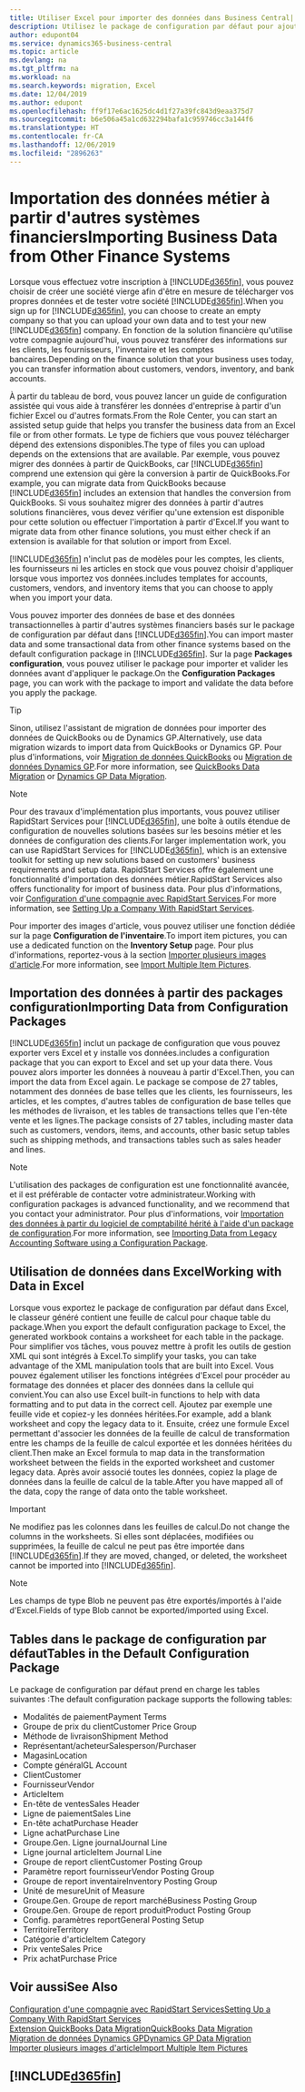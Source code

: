 ```yaml
---
title: Utiliser Excel pour importer des données dans Business Central| Microsoft Docs
description: Utilisez le package de configuration par défaut pour ajouter des données client dans Excel et les importer ensuite dans Business Central.
author: edupont04
ms.service: dynamics365-business-central
ms.topic: article
ms.devlang: na
ms.tgt_pltfrm: na
ms.workload: na
ms.search.keywords: migration, Excel
ms.date: 12/04/2019
ms.author: edupont
ms.openlocfilehash: ff9f17e6ac1625dc4d1f27a39fc843d9eaa375d7
ms.sourcegitcommit: b6e506a45a1cd632294bafa1c959746cc3a144f6
ms.translationtype: HT
ms.contentlocale: fr-CA
ms.lasthandoff: 12/06/2019
ms.locfileid: "2896263"
---
```

# <a name="importing-business-data-from-other-finance-systems"></a><span data-ttu-id="d363a-103">Importation des données métier à partir d'autres systèmes financiers</span><span class="sxs-lookup"><span data-stu-id="d363a-103">Importing Business Data from Other Finance Systems</span></span>
<span data-ttu-id="d363a-104">Lorsque vous effectuez votre inscription à [!INCLUDE[d365fin](includes/d365fin_md.md)], vous pouvez choisir de créer une société vierge afin d'être en mesure de télécharger vos propres données et de tester votre société [!INCLUDE[d365fin](includes/d365fin_md.md)].</span><span class="sxs-lookup"><span data-stu-id="d363a-104">When you sign up for [!INCLUDE[d365fin](includes/d365fin_md.md)], you can choose to create an empty company so that you can upload your own data and to test your new [!INCLUDE[d365fin](includes/d365fin_md.md)] company.</span></span> <span data-ttu-id="d363a-105">En fonction de la solution financière qu'utilise votre compagnie aujourd'hui, vous pouvez transférer des informations sur les clients, les fournisseurs, l'inventaire et les comptes bancaires.</span><span class="sxs-lookup"><span data-stu-id="d363a-105">Depending on the finance solution that your business uses today, you can transfer information about customers, vendors, inventory, and bank accounts.</span></span>  

<span data-ttu-id="d363a-106">À partir du tableau de bord, vous pouvez lancer un guide de configuration assistée qui vous aide à transférer les données d'entreprise à partir d'un fichier Excel ou d'autres formats.</span><span class="sxs-lookup"><span data-stu-id="d363a-106">From the Role Center, you can start an assisted setup guide that helps you transfer the business data from an Excel file or from other formats.</span></span> <span data-ttu-id="d363a-107">Le type de fichiers que vous pouvez télécharger dépend des extensions disponibles.</span><span class="sxs-lookup"><span data-stu-id="d363a-107">The type of files you can upload depends on the extensions that are available.</span></span> <span data-ttu-id="d363a-108">Par exemple, vous pouvez migrer des données à partir de QuickBooks, car [!INCLUDE[d365fin](includes/d365fin_md.md)] comprend une extension qui gère la conversion à partir de QuickBooks.</span><span class="sxs-lookup"><span data-stu-id="d363a-108">For example, you can migrate data from QuickBooks because [!INCLUDE[d365fin](includes/d365fin_md.md)] includes an extension that handles the conversion from QuickBooks.</span></span> <span data-ttu-id="d363a-109">Si vous souhaitez migrer des données à partir d'autres solutions financières, vous devez vérifier qu'une extension est disponible pour cette solution ou effectuer l'importation à partir d'Excel.</span><span class="sxs-lookup"><span data-stu-id="d363a-109">If you want to migrate data from other finance solutions, you must either check if an extension is available for that solution or import from Excel.</span></span>  

[!INCLUDE[d365fin](includes/d365fin_md.md)] <span data-ttu-id="d363a-110">n'inclut pas de modèles pour les comptes, les clients, les fournisseurs ni les articles en stock que vous pouvez choisir d'appliquer lorsque vous importez vos données.</span><span class="sxs-lookup"><span data-stu-id="d363a-110">includes templates for accounts, customers, vendors, and inventory items that you can choose to apply when you import your data.</span></span>

<span data-ttu-id="d363a-111">Vous pouvez importer des données de base et des données transactionnelles à partir d'autres systèmes financiers basés sur le package de configuration par défaut dans [!INCLUDE[d365fin](includes/d365fin_md.md)].</span><span class="sxs-lookup"><span data-stu-id="d363a-111">You can import master data and some transactional data from other finance systems based on the default configuration package in [!INCLUDE[d365fin](includes/d365fin_md.md)].</span></span> <span data-ttu-id="d363a-112">Sur la page **Packages configuration**, vous pouvez utiliser le package pour importer et valider les données avant d'appliquer le package.</span><span class="sxs-lookup"><span data-stu-id="d363a-112">On the **Configuration Packages** page, you can work with the package to import and validate the data before you apply the package.</span></span>  

> [!TIP]  
> <span data-ttu-id="d363a-113">Sinon, utilisez l'assistant de migration de données pour importer des données de QuickBooks ou de Dynamics GP.</span><span class="sxs-lookup"><span data-stu-id="d363a-113">Alternatively, use data migration wizards to import data from QuickBooks or Dynamics GP.</span></span> <span data-ttu-id="d363a-114">Pour plus d'informations, voir [Migration de données QuickBooks](ui-extensions-quickbooks-data-migration.md) ou [Migration de données Dynamics GP](ui-extensions-dynamicsgp-data-migration.md).</span><span class="sxs-lookup"><span data-stu-id="d363a-114">For more information, see [QuickBooks Data Migration](ui-extensions-quickbooks-data-migration.md) or [Dynamics GP Data Migration](ui-extensions-dynamicsgp-data-migration.md).</span></span>

> [!NOTE]  
> <span data-ttu-id="d363a-115">Pour des travaux d'implémentation plus importants, vous pouvez utiliser RapidStart Services pour [!INCLUDE[d365fin](includes/d365fin_md.md)], une boîte à outils étendue de configuration de nouvelles solutions basées sur les besoins métier et les données de configuration des clients.</span><span class="sxs-lookup"><span data-stu-id="d363a-115">For larger implementation work, you can use RapidStart Services for [!INCLUDE[d365fin](includes/d365fin_md.md)], which is an extensive toolkit for setting up new solutions based on customers' business requirements and setup data.</span></span> <span data-ttu-id="d363a-116">RapidStart Services offre également une fonctionnalité d'importation des données métier.</span><span class="sxs-lookup"><span data-stu-id="d363a-116">RapidStart Services also offers functionality for import of business data.</span></span> <span data-ttu-id="d363a-117">Pour plus d'informations, voir [Configuration d'une compagnie avec RapidStart Services](admin-set-up-a-company-with-rapidstart.md).</span><span class="sxs-lookup"><span data-stu-id="d363a-117">For more information, see [Setting Up a Company With RapidStart Services](admin-set-up-a-company-with-rapidstart.md).</span></span>

<span data-ttu-id="d363a-118">Pour importer des images d'article, vous pouvez utiliser une fonction dédiée sur la page **Configuration de l'inventaire**.</span><span class="sxs-lookup"><span data-stu-id="d363a-118">To import item pictures, you can use a dedicated function on the **Inventory Setup** page.</span></span> <span data-ttu-id="d363a-119">Pour plus d'informations, reportez-vous à la section [Importer plusieurs images d'article](inventory-how-import-item-pictures.md).</span><span class="sxs-lookup"><span data-stu-id="d363a-119">For more information, see [Import Multiple Item Pictures](inventory-how-import-item-pictures.md).</span></span>

## <a name="importing-data-from-configuration-packages"></a><span data-ttu-id="d363a-120">Importation des données à partir des packages configuration</span><span class="sxs-lookup"><span data-stu-id="d363a-120">Importing Data from Configuration Packages</span></span>
[!INCLUDE[d365fin](includes/d365fin_md.md)] <span data-ttu-id="d363a-121">inclut un package de configuration que vous pouvez exporter vers Excel et y installe vos données.</span><span class="sxs-lookup"><span data-stu-id="d363a-121">includes a configuration package that you can export to Excel and set up your data there.</span></span> <span data-ttu-id="d363a-122">Vous pouvez alors importer les données à nouveau à partir d'Excel.</span><span class="sxs-lookup"><span data-stu-id="d363a-122">Then, you can import the data from Excel again.</span></span> <span data-ttu-id="d363a-123">Le package se compose de 27 tables, notamment des données de base telles que les clients, les fournisseurs, les articles, et les comptes, d'autres tables de configuration de base telles que les méthodes de livraison, et les tables de transactions telles que l'en-tête vente et les lignes.</span><span class="sxs-lookup"><span data-stu-id="d363a-123">The package consists of 27 tables, including master data such as customers, vendors, items, and accounts, other basic setup tables such as shipping methods, and transactions tables such as sales header and lines.</span></span>  

> [!NOTE]  
>   <span data-ttu-id="d363a-124">L'utilisation des packages de configuration est une fonctionnalité avancée, et il est préférable de contacter votre administrateur.</span><span class="sxs-lookup"><span data-stu-id="d363a-124">Working with configuration packages is advanced functionality, and we recommend that you contact your administrator.</span></span> <span data-ttu-id="d363a-125">Pour plus d'informations, voir [Importation des données à partir du logiciel de comptabilité hérité à l'aide d'un package de configuration](across-import-data-configuration-packages.md).</span><span class="sxs-lookup"><span data-stu-id="d363a-125">For more information, see [Importing Data from Legacy Accounting Software using a Configuration Package](across-import-data-configuration-packages.md).</span></span>

## <a name="working-with-data-in-excel"></a><span data-ttu-id="d363a-126">Utilisation de données dans Excel</span><span class="sxs-lookup"><span data-stu-id="d363a-126">Working with Data in Excel</span></span>
<span data-ttu-id="d363a-127">Lorsque vous exportez le package de configuration par défaut dans Excel, le classeur généré contient une feuille de calcul pour chaque table du package.</span><span class="sxs-lookup"><span data-stu-id="d363a-127">When you export the default configuration package to Excel, the generated workbook contains a worksheet for each table in the package.</span></span> <span data-ttu-id="d363a-128">Pour simplifier vos tâches, vous pouvez mettre à profit les outils de gestion XML qui sont intégrés à Excel.</span><span class="sxs-lookup"><span data-stu-id="d363a-128">To simplify your tasks, you can take advantage of the XML manipulation tools that are built into Excel.</span></span> <span data-ttu-id="d363a-129">Vous pouvez également utiliser les fonctions intégrées d'Excel pour procéder au formatage des données et placer des données dans la cellule qui convient.</span><span class="sxs-lookup"><span data-stu-id="d363a-129">You can also use Excel built-in functions to help with data formatting and to put data in the correct cell.</span></span> <span data-ttu-id="d363a-130">Ajoutez par exemple une feuille vide et copiez-y les données héritées.</span><span class="sxs-lookup"><span data-stu-id="d363a-130">For example, add a blank worksheet and copy the legacy data to it.</span></span> <span data-ttu-id="d363a-131">Ensuite, créez une formule Excel permettant d'associer les données de la feuille de calcul de transformation entre les champs de la feuille de calcul exportée et les données héritées du client.</span><span class="sxs-lookup"><span data-stu-id="d363a-131">Then make an Excel formula to map data in the transformation worksheet between the fields in the exported worksheet and customer legacy data.</span></span> <span data-ttu-id="d363a-132">Après avoir associé toutes les données, copiez la plage de données dans la feuille de calcul de la table.</span><span class="sxs-lookup"><span data-stu-id="d363a-132">After you have mapped all of the data, copy the range of data onto the table worksheet.</span></span>  

> [!IMPORTANT]  
>  <span data-ttu-id="d363a-133">Ne modifiez pas les colonnes dans les feuilles de calcul.</span><span class="sxs-lookup"><span data-stu-id="d363a-133">Do not change the columns in the worksheets.</span></span> <span data-ttu-id="d363a-134">Si elles sont déplacées, modifiées ou supprimées, la feuille de calcul ne peut pas être importée dans [!INCLUDE[d365fin](includes/d365fin_md.md)].</span><span class="sxs-lookup"><span data-stu-id="d363a-134">If they are moved, changed, or deleted, the worksheet cannot be imported into [!INCLUDE[d365fin](includes/d365fin_md.md)].</span></span>

> [!NOTE]
> <span data-ttu-id="d363a-135">Les champs de type Blob ne peuvent pas être exportés/importés à l'aide d'Excel.</span><span class="sxs-lookup"><span data-stu-id="d363a-135">Fields of type Blob cannot be exported/imported using Excel.</span></span>

## <a name="tables-in-the-default-configuration-package"></a><span data-ttu-id="d363a-136">Tables dans le package de configuration par défaut</span><span class="sxs-lookup"><span data-stu-id="d363a-136">Tables in the Default Configuration Package</span></span>
<span data-ttu-id="d363a-137">Le package de configuration par défaut prend en charge les tables suivantes :</span><span class="sxs-lookup"><span data-stu-id="d363a-137">The default configuration package supports the following tables:</span></span>

-   <span data-ttu-id="d363a-138">Modalités de paiement</span><span class="sxs-lookup"><span data-stu-id="d363a-138">Payment Terms</span></span>
-   <span data-ttu-id="d363a-139">Groupe de prix du client</span><span class="sxs-lookup"><span data-stu-id="d363a-139">Customer Price Group</span></span>
-   <span data-ttu-id="d363a-140">Méthode de livraison</span><span class="sxs-lookup"><span data-stu-id="d363a-140">Shipment Method</span></span>
-   <span data-ttu-id="d363a-141">Représentant/acheteur</span><span class="sxs-lookup"><span data-stu-id="d363a-141">Salesperson/Purchaser</span></span>
-   <span data-ttu-id="d363a-142">Magasin</span><span class="sxs-lookup"><span data-stu-id="d363a-142">Location</span></span>
-   <span data-ttu-id="d363a-143">Compte général</span><span class="sxs-lookup"><span data-stu-id="d363a-143">GL Account</span></span>
-   <span data-ttu-id="d363a-144">Client</span><span class="sxs-lookup"><span data-stu-id="d363a-144">Customer</span></span>
-   <span data-ttu-id="d363a-145">Fournisseur</span><span class="sxs-lookup"><span data-stu-id="d363a-145">Vendor</span></span>
-   <span data-ttu-id="d363a-146">Article</span><span class="sxs-lookup"><span data-stu-id="d363a-146">Item</span></span>
-   <span data-ttu-id="d363a-147">En-tête de ventes</span><span class="sxs-lookup"><span data-stu-id="d363a-147">Sales Header</span></span>
-   <span data-ttu-id="d363a-148">Ligne de paiement</span><span class="sxs-lookup"><span data-stu-id="d363a-148">Sales Line</span></span>
-   <span data-ttu-id="d363a-149">En-tête achat</span><span class="sxs-lookup"><span data-stu-id="d363a-149">Purchase Header</span></span>
-   <span data-ttu-id="d363a-150">Ligne achat</span><span class="sxs-lookup"><span data-stu-id="d363a-150">Purchase Line</span></span>
-   <span data-ttu-id="d363a-151">Groupe.</span><span class="sxs-lookup"><span data-stu-id="d363a-151">Gen.</span></span> <span data-ttu-id="d363a-152">Ligne journal</span><span class="sxs-lookup"><span data-stu-id="d363a-152">Journal Line</span></span>
-   <span data-ttu-id="d363a-153">Ligne journal article</span><span class="sxs-lookup"><span data-stu-id="d363a-153">Item Journal Line</span></span>
-   <span data-ttu-id="d363a-154">Groupe de report client</span><span class="sxs-lookup"><span data-stu-id="d363a-154">Customer Posting Group</span></span>
-   <span data-ttu-id="d363a-155">Paramètre report fournisseur</span><span class="sxs-lookup"><span data-stu-id="d363a-155">Vendor Posting Group</span></span>
-   <span data-ttu-id="d363a-156">Groupe de report inventaire</span><span class="sxs-lookup"><span data-stu-id="d363a-156">Inventory Posting Group</span></span>
-   <span data-ttu-id="d363a-157">Unité de mesure</span><span class="sxs-lookup"><span data-stu-id="d363a-157">Unit of Measure</span></span>
-   <span data-ttu-id="d363a-158">Groupe.</span><span class="sxs-lookup"><span data-stu-id="d363a-158">Gen.</span></span> <span data-ttu-id="d363a-159">Groupe de report marché</span><span class="sxs-lookup"><span data-stu-id="d363a-159">Business Posting Group</span></span>
-   <span data-ttu-id="d363a-160">Groupe.</span><span class="sxs-lookup"><span data-stu-id="d363a-160">Gen.</span></span> <span data-ttu-id="d363a-161">Groupe de report produit</span><span class="sxs-lookup"><span data-stu-id="d363a-161">Product Posting Group</span></span>
-   <span data-ttu-id="d363a-162">Config. paramètres report</span><span class="sxs-lookup"><span data-stu-id="d363a-162">General Posting Setup</span></span>
-   <span data-ttu-id="d363a-163">Territoire</span><span class="sxs-lookup"><span data-stu-id="d363a-163">Territory</span></span>
-   <span data-ttu-id="d363a-164">Catégorie d'article</span><span class="sxs-lookup"><span data-stu-id="d363a-164">Item Category</span></span>
-   <span data-ttu-id="d363a-165">Prix vente</span><span class="sxs-lookup"><span data-stu-id="d363a-165">Sales Price</span></span>
-   <span data-ttu-id="d363a-166">Prix achat</span><span class="sxs-lookup"><span data-stu-id="d363a-166">Purchase Price</span></span>

## <a name="see-also"></a><span data-ttu-id="d363a-167">Voir aussi</span><span class="sxs-lookup"><span data-stu-id="d363a-167">See Also</span></span>
[<span data-ttu-id="d363a-168">Configuration d'une compagnie avec RapidStart Services</span><span class="sxs-lookup"><span data-stu-id="d363a-168">Setting Up a Company With RapidStart Services</span></span>](admin-set-up-a-company-with-rapidstart.md)  
[<span data-ttu-id="d363a-169">Extension QuickBooks Data Migration</span><span class="sxs-lookup"><span data-stu-id="d363a-169">QuickBooks Data Migration</span></span>](ui-extensions-quickbooks-data-migration.md)  
[<span data-ttu-id="d363a-170">Migration de données Dynamics GP</span><span class="sxs-lookup"><span data-stu-id="d363a-170">Dynamics GP Data Migration</span></span>](ui-extensions-dynamicsgp-data-migration.md)  
[<span data-ttu-id="d363a-171">Importer plusieurs images d'article</span><span class="sxs-lookup"><span data-stu-id="d363a-171">Import Multiple Item Pictures</span></span>](inventory-how-import-item-pictures.md)

## [!INCLUDE[d365fin](includes/free_trial_md.md)]  
